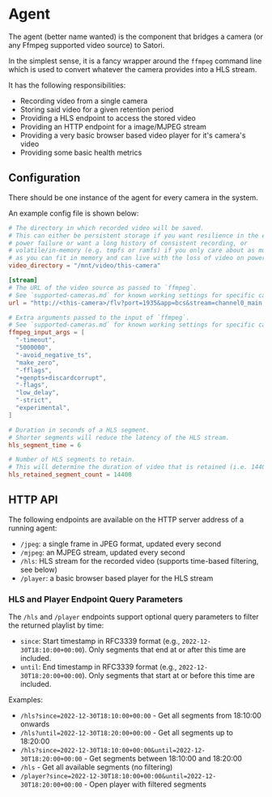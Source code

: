 # Agent

The agent (better name wanted) is the component that bridges a camera (or any Ffmpeg supported video source) to Satori.

In the simplest sense, it is a fancy wrapper around the `ffmpeg` command line which is used to convert whatever the camera provides into a HLS stream.

It has the following responsibilities:

- Recording video from a single camera
- Storing said video for a given retention period
- Providing a HLS endpoint to access the stored video
- Providing an HTTP endpoint for a image/MJPEG stream
- Providing a very basic browser based video player for it's camera's video
- Providing some basic health metrics

## Configuration

There should be one instance of the agent for every camera in the system.

An example config file is shown below:

```toml
# The directory in which recorded video will be saved.
# This can either be persistent storage if you want resilience in the event of
# power failure or want a long history of consistent recording, or
# volatile/in-memory (e.g. tmpfs or ramfs) if you only care about as much video
# as you can fit in memory and can live with the loss of video on power cycle.
video_directory = "/mnt/video/this-camera"

[stream]
# The URL of the video source as passed to `ffmpeg`.
# See `supported-cameras.md` for known working settings for specific cameras.
url = "http://<this-camera>/flv?port=1935&app=bcs&stream=channel0_main.bcs&user=<user>&password=<pass>"

# Extra arguments passed to the input of `ffmpeg`.
# See `supported-cameras.md` for known working settings for specific cameras.
ffmpeg_input_args = [
  "-timeout",
  "5000000",
  "-avoid_negative_ts",
  "make_zero",
  "-fflags",
  "+genpts+discardcorrupt",
  "-flags",
  "low_delay",
  "-strict",
  "experimental",
]

# Duration in seconds of a HLS segment.
# Shorter segments will reduce the latency of the HLS stream.
hls_segment_time = 6

# Number of HLS segments to retain.
# This will determine the duration of video that is retained (i.e. 14400 (hls_retained_segment_count) * 6 (hls_segment_time) = 86400 (1 day)).
hls_retained_segment_count = 14400
```

## HTTP API

The following endpoints are available on the HTTP server address of a running agent:

- `/jpeg`: a single frame in JPEG format, updated every second
- `/mjpeg`: an MJPEG stream, updated every second
- `/hls`: HLS stream for the recorded video (supports time-based filtering, see below)
- `/player`: a basic browser based player for the HLS stream

### HLS and Player Endpoint Query Parameters

The `/hls` and `/player` endpoints support optional query parameters to filter the returned playlist by time:

- `since`: Start timestamp in RFC3339 format (e.g., `2022-12-30T18:10:00+00:00`). Only segments that end at or after this time are included.
- `until`: End timestamp in RFC3339 format (e.g., `2022-12-30T18:20:00+00:00`). Only segments that start at or before this time are included.

Examples:

- `/hls?since=2022-12-30T18:10:00+00:00` - Get all segments from 18:10:00 onwards
- `/hls?until=2022-12-30T18:20:00+00:00` - Get all segments up to 18:20:00
- `/hls?since=2022-12-30T18:10:00+00:00&until=2022-12-30T18:20:00+00:00` - Get segments between 18:10:00 and 18:20:00
- `/hls` - Get all available segments (no filtering)
- `/player?since=2022-12-30T18:10:00+00:00&until=2022-12-30T18:20:00+00:00` - Open player with filtered segments
